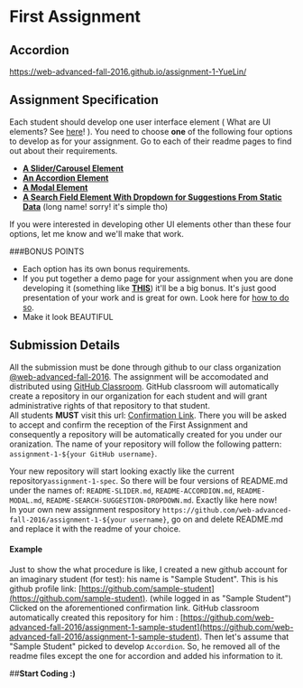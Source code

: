 # First Assignment

## Accordion

https://web-advanced-fall-2016.github.io/assignment-1-YueLin/





## Assignment Specification
Each student should develop one user interface element ( What are UI elements? See [here](http://semantic-ui.com/modules/search.html)! ). You need to choose **one** of the following four options to develop as for your assignment. Go to each of their readme pages to find out about their requirements.
* [**A Slider/Carousel Element**](https://github.com/web-advanced-fall-2016/assignment-1-spec/blob/master/README-SLIDER.md)
* [**An Accordion Element**](https://github.com/web-advanced-fall-2016/assignment-1-spec/blob/master/README-ACCORDION.md)
* [**A Modal Element**](https://github.com/web-advanced-fall-2016/assignment-1-spec/blob/master/README-MODAL.md)
* [**A Search Field Element With Dropdown for Suggestions From Static Data**](https://github.com/web-advanced-fall-2016/assignment-1-spec/blob/master/README-SEARCH-SUGGESTION-DROPDOWN.md) (long name! sorry! it's simple tho)
 
If you were interested in developing other UI elements other than these four options, let me know and we'll make that work.

###BONUS POINTS
* Each option has its own bonus requirements.
* If you put together a demo page for your assignment when you are done developing it (something like [**THIS**](https://samantehrani.github.io/simple-carousel/)) it'll be a big bonus. It's just good presentation of your work and is great for own. Look here for [how to do so](https://github.com/web-advanced-fall-2016/class-wiki/wiki/Create-a-GitHub-Project-Page-for-project's-demo).
* Make it look BEAUTIFUL

## Submission Details
All the submission must be done through github to our class organization [@web-advanced-fall-2016](https://github.com/web-advanced-fall-2016). The assignment will be accomodated and distributed using [GitHub Classroom](https://classroom.github.com/). GitHub classroom will automatically create a repository in our organization for each student and will grant administrative rights of that repository to that student.    
All students **MUST** visit this url: [Confirmation Link](https://classroom.github.com/assignment-invitations/2016637b1c5f5a01c2ef6f041bba4bb5). There you will be asked to accept and confirm the reception of the First Assignment and consequently a repository will be automatically created for you under our oranization. The name of your repository will follow the following pattern: `assignment-1-${your GitHub username}`.

Your new repository will start looking exactly like the current repository`assignment-1-spec`. So there will be four versions of README.md under the names of: `README-SLIDER.md`, `README-ACCORDION.md`, `README-MODAL.md`, `README-SEARCH-SUGGESTION-DROPDOWN.md`. Exactly like here now!    
In your own new assignment respository `https://github.com/web-advanced-fall-2016/assignment-1-${your username}`, go on and delete README.md and replace it with the readme of your choice.    

#### Example
Just to show the what procedure is like, I created a new github account for an imaginary student (for test): his name is "Sample Student". This is his github profile link: [https://github.com/sample-student](https://github.com/sample-student). (while logged in as "Sample Student") Clicked on the aforementioned confirmation link. GitHub classroom automatically created this repository for him : [https://github.com/web-advanced-fall-2016/assignment-1-sample-student](https://github.com/web-advanced-fall-2016/assignment-1-sample-student). Then let's assume that "Sample Student" picked to develop `Accordion`. So, he removed all of the readme files except the one for accordion and added his information to it.    
     
     
     
##**Start Coding :)**
